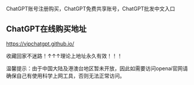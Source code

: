 ChatGPT账号注册购买，ChatGPT免费共享账号，ChatGPT批发中文入口

## ChatGPT在线购买地址

https://vipchatgpt.github.io/

收藏回家不迷路！↑↑↑理论上地址永久有效！！！

温馨提示：由于中国大陆及港澳台地区暂未开放，因此如需要访问openai官网请确保自己有使用科学上网工具，否则无法正常访问。
